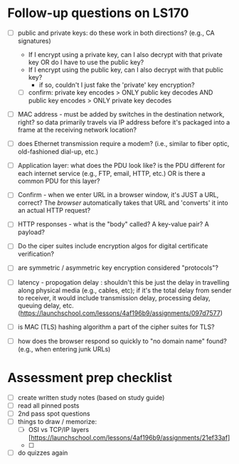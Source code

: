 # Follow-up questions on LS170

- [ ] public and private keys: do these work in both directions? (e.g., CA signatures)
    - If I encrypt using a private key, can I also decrypt with that private key OR do I have to use the public key?
    - If I encrypt using the public key, can I also decrypt with that public key?
      - if so, couldn't I just fake the 'private' key encryption?
    - [ ] confirm:  private key encodes > ONLY public key decodes AND public key encodes > ONLY private key decodes

- [ ] MAC address - must be added by switches in the destination network, right?  so data primarily travels via IP address before it's packaged into a frame at the receiving network location?

- [ ] does Ethernet transmission require a modem?  (i.e., similar to fiber optic, old-fashioned dial-up, etc.)

- [ ] Application layer:  what does the PDU look like?  is the PDU different for each internet service (e.g., FTP, email, HTTP, etc.) OR is there a common PDU for this layer?

- [ ] Confirm - when we enter URL in a browser window, it's JUST a URL, correct?  The *browser* automatically takes that URL and 'converts' it into an actual HTTP request?

- [ ] HTTP responses - what is the "body" called?  A key-value pair?  A payload?

- [ ] Do the ciper suites include encryption algos for digital certificate verification?

- [ ] are symmetric / asymmetric key encryption considered "protocols"?

- [ ] latency - propogation delay : shouldn't this be just the delay in travelling along physical media (e.g., cables, etc); if it's the total delay from sender to receiver, it would include transmission delay, processing delay, queuing delay, etc. (https://launchschool.com/lessons/4af196b9/assignments/097d7577)

- [ ] is MAC (TLS) hashing algorithm a part of the cipher suites for TLS?

- [ ] how does the browser respond so quickly to "no domain name" found?  (e.g., when entering junk URLs)



# Assessment prep checklist
- [ ] create written study notes (based on study guide)
- [ ] read all pinned posts
- [ ] 2nd pass spot questions
- [ ] things to draw / memorize:
    - [ ] OSI vs TCP/IP layers [https://launchschool.com/lessons/4af196b9/assignments/21ef33af]
    - [ ] 
- [ ] do quizzes again
